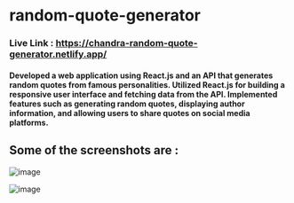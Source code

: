 # random-quote-generator

### Live Link : https://chandra-random-quote-generator.netlify.app/

#### Developed a web application using React.js and an API that generates random quotes from famous personalities. Utilized React.js for building a responsive user interface and fetching data from the API. Implemented features such as generating random quotes, displaying author information, and allowing users to share quotes on social media platforms.

## Some of the screenshots are : 

![image](https://user-images.githubusercontent.com/101087013/235238260-de945e55-1e46-435e-8456-3682aa688d9b.png)

![image](https://user-images.githubusercontent.com/101087013/235238555-2359e327-12b3-4e77-b50b-1814611f397c.png)


